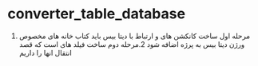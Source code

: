 # converter_table_database


1. مرحله اول ساخت کانکشن های و ارتباط با دیتا بیس باید کتاب خانه های مخصوص ورژن دیتا بیس به پرژه اضافه شود
2.مرحله دوم ساخت فیلد های  است که قصد انتقال انها را داریم
